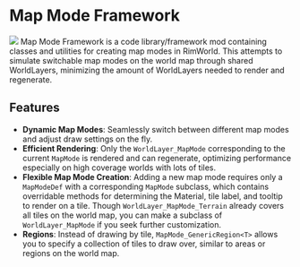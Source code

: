 # Map Mode Framework
![](https://raw.githubusercontent.com/nozomemu/MapModeFramework/main/About/Preview.png)
Map Mode Framework is a code library/framework mod containing classes and utilities for creating map modes in RimWorld. This attempts to simulate switchable map modes on the world map through shared WorldLayers, minimizing the amount of WorldLayers needed to render and regenerate.

## Features
- **Dynamic Map Modes**: Seamlessly switch between different map modes and adjust draw settings on the fly.
- **Efficient Rendering**: Only the `WorldLayer_MapMode` corresponding to the current `MapMode` is rendered and can regenerate, optimizing performance especially on high coverage worlds with lots of tiles.
- **Flexible Map Mode Creation**: Adding a new map mode requires only a `MapModeDef` with a corresponding `MapMode` subclass, which contains overridable methods for determining the Material, tile label, and tooltip to render on a tile. Though `WorldLayer_MapMode_Terrain` already covers all tiles on the world map, you can make a subclass of `WorldLayer_MapMode` if you seek further customization.
- **Regions**: Instead of drawing by tile, `MapMode_GenericRegion<T>` allows you to specify a collection of tiles to draw over, similar to areas or regions on the world map.
